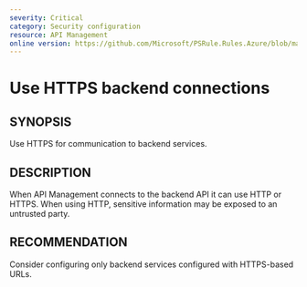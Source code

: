 ```yaml
---
severity: Critical
category: Security configuration
resource: API Management
online version: https://github.com/Microsoft/PSRule.Rules.Azure/blob/main/docs/rules/en/Azure.APIM.HTTPBackend.md
---
```


# Use HTTPS backend connections

## SYNOPSIS

Use HTTPS for communication to backend services.

## DESCRIPTION

When API Management connects to the backend API it can use HTTP or HTTPS.
When using HTTP, sensitive information may be exposed to an untrusted party.

## RECOMMENDATION

Consider configuring only backend services configured with HTTPS-based URLs.
